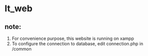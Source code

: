 # lt_web

## note:

1. For convenience purpose, this website is running on xampp
2. To configure the connection to database, edit connection.php in /common
